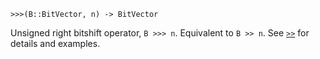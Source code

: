 ```
>>>(B::BitVector, n) -> BitVector
```

Unsigned right bitshift operator, `B >>> n`. Equivalent to `B >> n`. See [`>>`](@ref) for details and examples.
